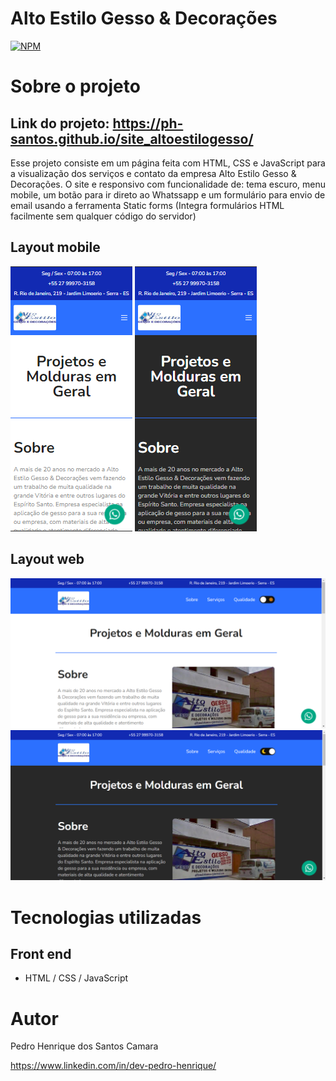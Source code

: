 # Alto Estilo Gesso & Decorações  
[![NPM](https://img.shields.io/npm/l/react)](https://github.com/ph-santos/exemplo-readme/blob/main/LICENCE) 

# Sobre o projeto

## Link do projeto: https://ph-santos.github.io/site_altoestilogesso/
Esse projeto consiste em um página feita com HTML, CSS e JavaScript para a visualização dos serviços e contato da empresa Alto Estilo Gesso & Decorações. O site e responsivo com funcionalidade de: tema escuro, menu mobile, um botão para ir direto ao Whatssapp e um formulário para envio de email usando a ferramenta Static forms (Integra formulários HTML facilmente sem qualquer código do servidor)
## Layout mobile
![Mobile 1](https://github.com/ph-santos/site_altoestilogesso/blob/main/assets/img/mobile_claro.png)
![Mobile 2](https://github.com/ph-santos/site_altoestilogesso/blob/main/assets/img/mobile_escuro.png)


## Layout web
![Web 1](https://github.com/ph-santos/site_altoestilogesso/blob/main/assets/img/pc_claro.png)
![Web 2](https://github.com/ph-santos/site_altoestilogesso/blob/main/assets/img/pc_escuro.png)



# Tecnologias utilizadas
## Front end
- HTML / CSS / JavaScript 

# Autor

Pedro Henrique dos Santos Camara

https://www.linkedin.com/in/dev-pedro-henrique/
